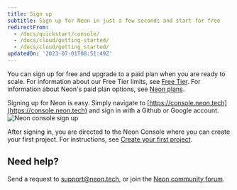 ```yaml
---
title: Sign up
subtitle: Sign up for Neon in just a few seconds and start for free
redirectFrom:
  - /docs/quickstart/console/
  - /docs/cloud/getting-started/
  - /docs/cloud/getting_started/
updatedOn: '2023-07-01T08:51:49Z'
---
```


You can sign up for free and upgrade to a paid plan when you are ready to scale. For information about our Free Tier limits, see [Free Tier](/docs/introduction/free-tier). For information about Neon's paid plan options, see [Neon plans](/docs/introduction/plans).

Signing up for Neon is easy. Simply navigate to [https://console.neon.tech](https://console.neon.tech) and sign in with a Github or Google account.
![Neon console sign up](/docs/get-started-with-neon/neon_signin.png)

After signing in, you are directed to the Neon Console where you can create your first project. For instructions, see [Create your first project](/docs/get-started-with-neon/setting-up-a-project).

## Need help?

Send a request to [support@neon.tech](mailto:support@neon.tech), or join the [Neon community forum](https://community.neon.tech/).

